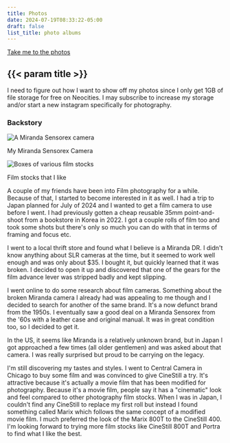 ```yaml
---
title: Photos
date: 2024-07-19T08:33:22-05:00
draft: false
list_title: photo albums
---
```


<a class="float-right" href="#{{< param list_title >}}">Take me to the photos</a>

## {{< param title >}}

I need to figure out how I want to show off my photos since I only get 1GB of file storage for free on Neocities.
I may subscribe to increase my storage and/or start a new instagram specifically for photography.

<h3>Backstory</h3>

<section class="flexbox-container float-right">
  <section class="frame">
    <img src="/photos/miranda_left.jpg" alt="A Miranda Sensorex camera">
    <p>My Miranda Sensorex Camera</p>
  </section>
  <section class="frame">
    <img src="/photos/film_stock.jpg" alt="Boxes of various film stocks">
    <p>Film stocks that I like</p>
  </section>
</section>

A couple of my friends have been into Film photography for a while. Because of that, I started to become interested in it as well. I had a trip to Japan planned for July of 2024 and I wanted to get a film camera to use before I went. I had previously gotten a cheap reusable 35mm point-and-shoot from a bookstore in Korea in 2022. I got a couple rolls of film too and took some shots but there's only so much you can do with that in terms of framing and focus etc.

I went to a local thrift store and found what I believe is a Miranda DR. I didn't know anything about SLR cameras at the time, but it seemed to work well enough and was only about $35. I bought it, but quickly learned that it was broken. I decided to open it up and discovered that one of the gears for the film advance lever was stripped badly and kept slipping.

I went online to do some research about film cameras. Something about the broken Miranda camera I already had was appealing to me though and I decided to search for another of the same brand. It's a now defunct brand from the 1950s. I eventually saw a good deal on a Miranda Sensorex from the '60s with a leather case and original manual. It was in great condition too, so I decided to get it.

In the US, it seems like Miranda is a relatively unknown brand, but in Japan I got approached a few times (all older gentlemen) and was asked about that camera. I was really surprised but proud to be carrying on the legacy.

I'm still discovering my tastes and styles. I went to Central Camera in Chicago to buy some film and was convinced to give CineStill a try. It's attractive because it's actually a movie film that has been modified for photography. Because it's a movie film, people say it has a "cinematic" look and feel compared to other photography film stocks. When I was in Japan, I couldn't find any CineStill to replace my first roll but instead I found something called Marix which follows the same concept of a modified movie film. I much preferred the look of the Marix 800T to the CineStill 400. I'm looking forward to trying more film stocks like CineStill 800T and Portra to find what I like the best.
